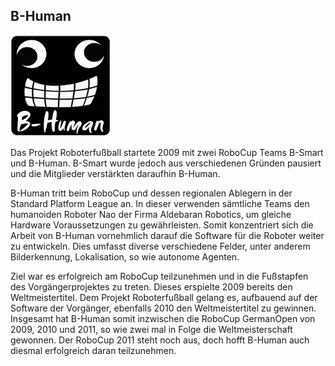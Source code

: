 ## B-Human

<p class="logo"><img src="assets/img/b-human.png" /></p>

Das Projekt Roboterfußball startete 2009 mit zwei RoboCup Teams B-Smart und
B-Human. B-Smart wurde jedoch aus verschiedenen Gründen pausiert und die
Mitglieder verstärkten daraufhin B-Human.

B-Human tritt beim RoboCup und dessen regionalen Ablegern in der Standard
Platform League an. In dieser verwenden sämtliche Teams den humanoiden Roboter
Nao der Firma Aldebaran Robotics, um gleiche Hardware Voraussetzungen zu
gewährleisten. Somit konzentriert sich die Arbeit von B-Human vornehmlich
darauf die Software für die Roboter weiter zu entwickeln. Dies umfasst diverse
verschiedene Felder, unter anderem Bilderkennung, Lokalisation, so wie autonome
Agenten.

Ziel war es erfolgreich am RoboCup teilzunehmen und in die Fußstapfen des
Vorgängerprojektes zu treten. Dieses erspielte 2009 bereits den
Weltmeistertitel. Dem Projekt Roboterfußball gelang es, aufbauend auf der
Software der Vorgänger, ebenfalls 2010 den Weltmeistertitel zu gewinnen.
Insgesamt hat B-Human somit inzwischen die RoboCup GermanOpen von 2009, 2010
und 2011, so wie zwei mal in Folge die Weltmeisterschaft gewonnen. Der
RoboCup 2011 steht noch aus, doch hofft B-Human auch diesmal erfolgreich daran
teilzunehmen.
